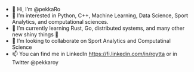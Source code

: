- 👋 Hi, I’m @pekkaRo
- 👀 I’m interested in Python, C++, Machine Learning, Data Science, Sport Analytics, and computational sciences.
- 🌱 I’m currently learning Rust, Go, distributed systems, and many other new shiny things 🙂
- 💞️ I’m looking to collaborate on Sport Analytics and Computatinal Science
- 📫 You can find me in LinkedIn https://fi.linkedin.com/in/roytta or in Twitter @pekkaroy

<!---
pekkaRo/pekkaRo is a ✨ special ✨ repository because its `README.md` (this file) appears on your GitHub profile.
You can click the Preview link to take a look at your changes.
--->
